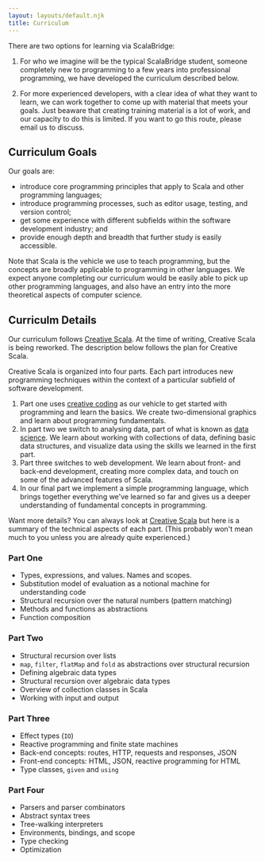 ```yaml
---
layout: layouts/default.njk
title: Curriculum
---
```


There are two options for learning via ScalaBridge:

1. For who we imagine will be the typical ScalaBridge student, someone completely new to programming to a few years into professional programming, we have developed the curriculum described below.

2. For more experienced developers, with a clear idea of what they want to learn, we can work together to come up with material that meets your goals. Just beaware that creating training material is a lot of work, and our capacity to do this is limited. If you want to go this route, please email us to discuss.


## Curriculum Goals

Our goals are:

* introduce core programming principles that apply to Scala and other programming languages;
* introduce programming processes, such as editor usage, testing, and version control;
* get some experience with different subfields within the software development industry; and
* provide enough depth and breadth that further study is easily accessible.

Note that Scala is the vehicle we use to teach programming, but the concepts are broadly applicable to programming in other languages. We expect anyone completing our curriculum would be easily able to pick up other programming languages, and also have an entry into the more theoretical aspects of computer science.


## Curriculm Details

Our curriculum follows [Creative Scala][creative-scala]. At the time of writing, Creative Scala is being reworked. The description below follows the plan for Creative Scala.

Creative Scala is organized into four parts. Each part introduces new programming techniques within the context of a particular subfield of software development.

1. Part one uses [creative coding][creative-coding] as our vehicle to get started with programming and learn the basics. We create two-dimensional graphics and learn about programming fundamentals.
2. In part two we switch to analysing data, part of what is known as [data science][data-science]. We learn about working with collections of data, defining basic data structures, and visualize data using the skills we learned in the first part.
3. Part three switches to web development. We learn about front- and back-end development, creating more complex data, and touch on some of the advanced features of Scala.
4. In our final part we implement a simple programming language, which brings together everything we've learned so far and gives us a deeper understanding of fundamental concepts in programming.

Want more details? You can always look at [Creative Scala][creative-scala] but here is a summary of the technical aspects of each part. (This probably won't mean much to you unless you are already quite experienced.)


### Part One

* Types, expressions, and values. Names and scopes.
* Substitution model of evaluation as a notional machine for understanding code
* Structural recursion over the natural numbers (pattern matching)
* Methods and functions as abstractions
* Function composition


### Part Two

* Structural recursion over lists
* `map`, `filter`, `flatMap` and `fold` as abstractions over structural recursion
* Defining algebraic data types
* Structural recursion over algebraic data types
* Overview of collection classes in Scala
* Working with input and output


### Part Three

* Effect types (`IO`)
* Reactive programming and finite state machines
* Back-end concepts: routes, HTTP, requests and responses, JSON
* Front-end concepts: HTML, JSON, reactive programming for HTML
* Type classes, `given` and `using`


### Part Four

* Parsers and parser combinators
* Abstract syntax trees
* Tree-walking interpreters
* Environments, bindings, and scope
* Type checking
* Optimization

[creative-scala]: https://www.creativescala.org/
[creative-coding]: https://en.wikipedia.org/wiki/Creative_coding
[data-science]: https://en.wikipedia.org/wiki/Data_science
